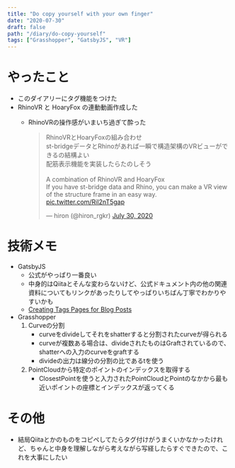 ```yaml
---
title: "Do copy yourself with your own finger"
date: "2020-07-30"
draft: false
path: "/diary/do-copy-yourself"
tags: ["Grasshopper", "GatsbyJS", "VR"]
---
```


# やったこと

+ このダイアリーにタグ機能をつけた
+ RhinoVR と HoaryFox の連動動画作成した
  + RhinoVRの操作感がいまいち過ぎて酔った
  
    <blockquote class="twitter-tweet"><p lang="ja" dir="ltr">RhinoVRとHoaryFoxの組み合わせ<br>st-bridgeデータとRhinoがあれば一瞬で構造架構のVRビューができるの結構よい<br>配筋表示機能を実装したらたのしそう<br><br>A combination of RhinoVR and HoaryFox<br>If you have st-bridge data and Rhino, you can make a VR view of the structure frame in an easy way. <a href="https://t.co/RiI2nT5gap">pic.twitter.com/RiI2nT5gap</a></p>&mdash; hiron (@hiron_rgkr) <a href="https://twitter.com/hiron_rgkr/status/1288837971458760706?ref_src=twsrc%5Etfw">July 30, 2020</a></blockquote> <script async src="https://platform.twitter.com/widgets.js" charset="utf-8"></script>

# 技術メモ

+ GatsbyJS
  + 公式がやっぱり一番良い
  + 中身的はQiitaとそんな変わらないけど、公式ドキュメント内の他の関連資料についてもリンクがあったりしてやっぱりいちばん丁寧でわかりやすいかも
  + [Creating Tags Pages for Blog Posts](https://www.gatsbyjs.org/docs/adding-tags-and-categories-to-blog-posts/)
+ Grasshopper
  1. Curveの分割
     + curveをdivideしてそれをshatterすると分割されたcurveが得られる
     + curveが複数ある場合は、divideされたものはGraftされているので、shatterへの入力のcurveをgraftする
     + divideの出力は線分の分割の比であるtを使う
  2. PointCloudから特定のポイントのインデックスを取得する
     + ClosestPointを使うと入力されたPointCloudとPointのなかから最も近いポイントの座標とインデックスが返ってくる

# その他

+ 結局Qiitaとかのものをコピペしてたらタグ付けがうまくいかなかったけれど、ちゃんと中身を理解しながら考えながら写経したらすぐできたので、これを大事にしたい